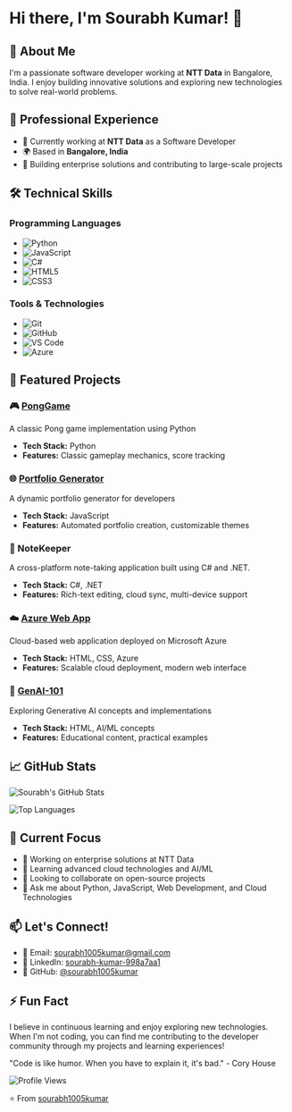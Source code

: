 # Hi there, I'm Sourabh Kumar! 👋

## 🚀 About Me

I'm a passionate software developer working at **NTT Data** in Bangalore, India. I enjoy building innovative solutions and exploring new technologies to solve real-world problems.

## 💼 Professional Experience

- 🏢 Currently working at **NTT Data** as a Software Developer
- 🌍 Based in **Bangalore, India**
- 💼 Building enterprise solutions and contributing to large-scale projects

## 🛠️ Technical Skills

### Programming Languages

- ![Python](https://img.shields.io/badge/-Python-3776AB?style=flat-square&logo=Python&logoColor=white)
- ![JavaScript](https://img.shields.io/badge/-JavaScript-F7DF1E?style=flat-square&logo=JavaScript&logoColor=black)
- ![C#](https://img.shields.io/badge/-C%23-239120?style=flat-square&logo=C-Sharp&logoColor=white)
- ![HTML5](https://img.shields.io/badge/-HTML5-E34F26?style=flat-square&logo=HTML5&logoColor=white)
- ![CSS3](https://img.shields.io/badge/-CSS3-1572B6?style=flat-square&logo=CSS3&logoColor=white)

### Tools & Technologies

- ![Git](https://img.shields.io/badge/-Git-F05032?style=flat-square&logo=Git&logoColor=white)
- ![GitHub](https://img.shields.io/badge/-GitHub-181717?style=flat-square&logo=GitHub&logoColor=white)
- ![VS Code](https://img.shields.io/badge/-VS%20Code-007ACC?style=flat-square&logo=Visual-Studio-Code&logoColor=white)
- ![Azure](https://img.shields.io/badge/-Microsoft%20Azure-0078D4?style=flat-square&logo=Microsoft-Azure&logoColor=white)

## 🌟 Featured Projects

### 🎮 [PongGame](https://github.com/sourabh1005kumar/PongGame)

A classic Pong game implementation using Python

- **Tech Stack:** Python
- **Features:** Classic gameplay mechanics, score tracking

### 🌐 [Portfolio Generator](https://github.com/sourabh1005kumar/portfolioGenerator)

A dynamic portfolio generator for developers

- **Tech Stack:** JavaScript
- **Features:** Automated portfolio creation, customizable themes

### 📝 NoteKeeper

A cross-platform note-taking application built using C# and .NET.

- **Tech Stack:** C#, .NET
- **Features:** Rich-text editing, cloud sync, multi-device support

### ☁️ [Azure Web App](https://github.com/sourabh1005kumar/AzureWebApp)

Cloud-based web application deployed on Microsoft Azure

- **Tech Stack:** HTML, CSS, Azure
- **Features:** Scalable cloud deployment, modern web interface

### 🔧 [GenAI-101](https://github.com/sourabh1005kumar/genai-101)

Exploring Generative AI concepts and implementations

- **Tech Stack:** HTML, AI/ML concepts
- **Features:** Educational content, practical examples

## 📈 GitHub Stats

![Sourabh's GitHub Stats](https://github-readme-stats.vercel.app/api?username=sourabh1005kumar&show_icons=true&theme=radical)

![Top Languages](https://github-readme-stats.vercel.app/api/top-langs/?username=sourabh1005kumar&layout=compact&theme=radical)

## 🎯 Current Focus

- 🔭 Working on enterprise solutions at NTT Data
- 🌱 Learning advanced cloud technologies and AI/ML
- 👯 Looking to collaborate on open-source projects
- 💬 Ask me about Python, JavaScript, Web Development, and Cloud Technologies

## 📫 Let's Connect!

- 📧 Email: [sourabh1005kumar@gmail.com](mailto:sourabh1005kumar@gmail.com)
- 💼 LinkedIn: [sourabh-kumar-998a7aa1](https://linkedin.com/in/sourabh-kumar-998a7aa1)
- 🌟 GitHub: [@sourabh1005kumar](https://github.com/sourabh1005kumar)

## ⚡ Fun Fact

I believe in continuous learning and enjoy exploring new technologies. When I'm not coding, you can find me contributing to the developer community through my projects and learning experiences!

"Code is like humor. When you have to explain it, it's bad." - Cory House

![Profile Views](https://komarev.com/ghpvc/?username=sourabh1005kumar&label=Profile%20views&color=0e75b6&style=flat)

⭐ From [sourabh1005kumar](https://github.com/sourabh1005kumar)
